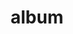 ---
layout: album
resource: instagram
title: "album"
description: "masonry"
active: gallery
header-img: "img/gallery-bg.jpg"
album-title: "my 9th album"
images:
  - image_path: baohatran704/0/20171112_215901_23498743_768733363312686_4723757984516145152_n.jpg
  - image_path: baohatran704/0/20181001_171042_42316040_426431667881929_3499337876108107742_n.jpg
  - image_path: baohatran704/0/20181003_234703_41747415_291776568213299_400616083497483603_n.jpg
  - image_path: baohatran704/0/20181104_174424_43816528_352984232103226_6816576715967807692_n.jpg
  - image_path: baohatran704/0/20190616_163721_61763513_654658888278863_5175254366777463748_n.jpg
  - image_path: baohatran704/0/20190617_232153_61739216_141567406954388_7972612036409539633_n.jpg
  - image_path: baohatran704/0/20190724_135247_66284492_2341674365926067_4615670454493725180_n.jpg
  - image_path: baohatran704/0/20190726_150103_67778963_155033578979016_5287888554622567015_n.jpg
  - image_path: baohatran704/0/20200418_080104_93705344_2837489056478669_5828168291329640430_n.jpg
  - image_path: baohatran704/0/20200429_111500_95493855_160632888749428_2312089569402933193_n.jpg
  - image_path: baohatran704/0/20200630_192154_106009721_612201372750258_45730113388908424_n.jpg
  - image_path: baohatran704/0/20200701_202425_106030850_119569196205905_1130954817303377234_n.jpg
  - image_path: baohatran704/0/20200720_220420_114581426_208551063850742_492457751865311962_n.jpg
  - image_path: baohatran704/0/20201029_130842_122792483_3482534641824465_4884408155318084608_n.jpg
  - image_path: baohatran704/0/20201105_112457_123884480_362703474844994_2718887364480786763_n.jpg
  - image_path: baohatran704/0/20201111_090942_124185093_138256088035841_7511688055047232438_n.jpg
  - image_path: baohatran704/0/20201119_113517_125844106_125469146027070_6884606966727949485_n.jpg
  - image_path: baohatran704/0/20201126_140122_127247415_2957065671219502_1463031593386148710_n.jpg
  - image_path: baohatran704/0/20201203_101156_129038824_4725613524176525_4872742649139084265_n.jpg
  - image_path: baohatran704/0/20201204_085125_129779115_207171967529656_3540371561678418881_n.jpg
  - image_path: baohatran704/0/20221019_154545_312135177_841911010558310_5991542108531473041_n.jpg
  - image_path: baohatran704/0/20230101_081318_323312919_160170243038316_2240544675711009592_n.jpg
  - image_path: baohatran704/0/20230802_130525_362634533_18359375953070502_1079927159726064334_n.jpg
  - image_path: baohatran704/0/20230818_095530_368148395_18362296969070502_4836725672896677017_n.jpg
  - image_path: baohatran704/0/20230906_134247_375522101_24118478711083915_6194332749809237223_n.jpg
  - image_path: baohatran704/0/20230906_134247_375539749_1007379750689745_7945130440840664335_n.jpg
  - image_path: baohatran704/0/20231208_115808_408109527_185089404687815_2205974545237316150_n.jpg
---